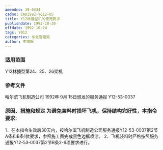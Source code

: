 ```yaml
---
amendno: 39-0834
cadno: CAD1992-Y012-05
title: Y12林播型机的使用要求
publishdate: 1992-10-20
effdate: 1992-10-24
tags: Y012
categories: 东北管理局
author: 李增银
---
```


### 适用范围 
Y12林播型第24、25、26架机

<!--more-->
### 参考文件
哈尔滨飞机制造公司 1992年 9月 15日颁发的服务通报 Y12-53-0037 

### 原因、措施和规定     为避免装料时损坏飞机，保持结构完好性，本指令要求: 
1．在本指令生效后30天内，按哈尔滨飞机制造公司服务通报Y12-53-0037第2节A条和B条1款要求，参照施工图完成黑色边框喷涂。
    2．飞机装料时严格按照服务通报Y12-53-0037第2节B条2-6项要求进行。


